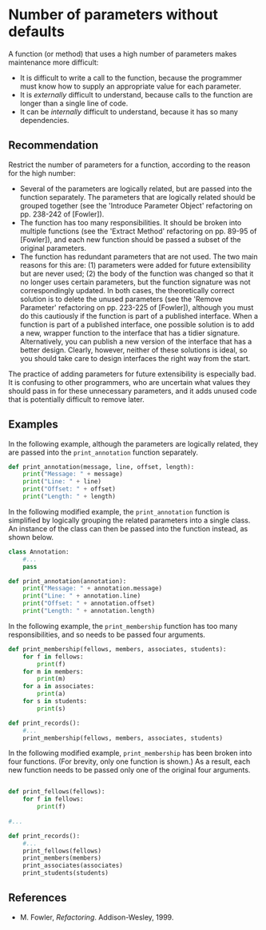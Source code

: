 # Number of parameters without defaults
A function (or method) that uses a high number of parameters makes maintenance more difficult:

* It is difficult to write a call to the function, because the programmer must know how to supply an appropriate value for each parameter.
* It is *externally* difficult to understand, because calls to the function are longer than a single line of code.
* It can be *internally* difficult to understand, because it has so many dependencies.

## Recommendation
Restrict the number of parameters for a function, according to the reason for the high number:

* Several of the parameters are logically related, but are passed into the function separately. The parameters that are logically related should be grouped together (see the 'Introduce Parameter Object' refactoring on pp. 238-242 of \[Fowler\]).
* The function has too many responsibilities. It should be broken into multiple functions (see the 'Extract Method' refactoring on pp. 89-95 of \[Fowler\]), and each new function should be passed a subset of the original parameters.
* The function has redundant parameters that are not used. The two main reasons for this are: (1) parameters were added for future extensibility but are never used; (2) the body of the function was changed so that it no longer uses certain parameters, but the function signature was not correspondingly updated. In both cases, the theoretically correct solution is to delete the unused parameters (see the 'Remove Parameter' refactoring on pp. 223-225 of \[Fowler\]), although you must do this cautiously if the function is part of a published interface.
When a function is part of a published interface, one possible solution is to add a new, wrapper function to the interface that has a tidier signature. Alternatively, you can publish a new version of the interface that has a better design. Clearly, however, neither of these solutions is ideal, so you should take care to design interfaces the right way from the start.

The practice of adding parameters for future extensibility is especially bad. It is confusing to other programmers, who are uncertain what values they should pass in for these unnecessary parameters, and it adds unused code that is potentially difficult to remove later.


## Examples
In the following example, although the parameters are logically related, they are passed into the `print_annotation` function separately.


```python
def print_annotation(message, line, offset, length):
    print("Message: " + message)
    print("Line: " + line)
    print("Offset: " + offset)
    print("Length: " + length)
```
In the following modified example, the `print_annotation` function is simplified by logically grouping the related parameters into a single class. An instance of the class can then be passed into the function instead, as shown below.


```python
class Annotation:
    #...
    pass

def print_annotation(annotation):
    print("Message: " + annotation.message)
    print("Line: " + annotation.line)
    print("Offset: " + annotation.offset)
    print("Length: " + annotation.length)

```
In the following example, the `print_membership` function has too many responsibilities, and so needs to be passed four arguments.


```python
def print_membership(fellows, members, associates, students):
    for f in fellows:
        print(f)
    for m in members:
        print(m)
    for a in associates:
        print(a)
    for s in students:
        print(s)

def print_records():
    #...
    print_membership(fellows, members, associates, students)
```
In the following modified example, `print_membership` has been broken into four functions. (For brevity, only one function is shown.) As a result, each new function needs to be passed only one of the original four arguments.


```python

def print_fellows(fellows):
    for f in fellows:
        print(f)
        
#...

def print_records():
    #...
    print_fellows(fellows)
    print_members(members)
    print_associates(associates)
    print_students(students)
```

## References
* M. Fowler, *Refactoring*. Addison-Wesley, 1999.
